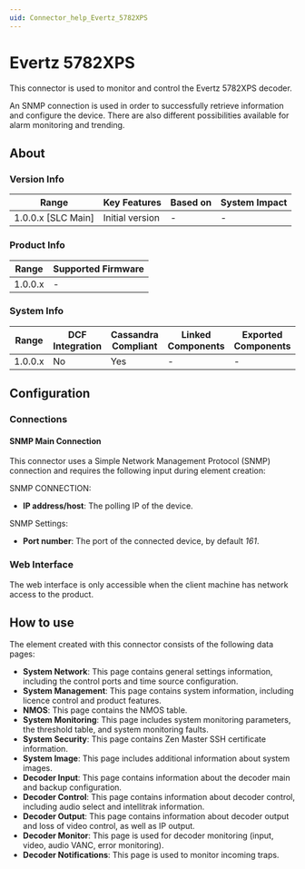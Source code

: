 ```yaml
---
uid: Connector_help_Evertz_5782XPS
---
```


# Evertz 5782XPS

This connector is used to monitor and control the Evertz 5782XPS decoder.

An SNMP connection is used in order to successfully retrieve information and configure the device. There are also different possibilities available for alarm monitoring and trending.

## About

### Version Info

| Range                | Key Features     | Based on     | System Impact     |
|----------------------|------------------|--------------|-------------------|
| 1.0.0.x \[SLC Main\] | Initial version  | \-           | \-                |

### Product Info

| Range     | Supported Firmware     |
|-----------|------------------------|
| 1.0.0.x   | \-                     |

### System Info

| Range     | DCF Integration     | Cassandra Compliant     | Linked Components     | Exported Components     |
|-----------|---------------------|-------------------------|-----------------------|-------------------------|
| 1.0.0.x   | No                  | Yes                     | \-                    | \-                      |

## Configuration

### Connections

#### SNMP Main Connection

This connector uses a Simple Network Management Protocol (SNMP) connection and requires the following input during element creation:

SNMP CONNECTION:

- **IP address/host**: The polling IP of the device.

SNMP Settings:

- **Port number**: The port of the connected device, by default *161*.

### Web Interface

The web interface is only accessible when the client machine has network access to the product.

## How to use

The element created with this connector consists of the following data pages:

- **System Network**: This page contains general settings information, including the control ports and time source configuration.
- **System Management**: This page contains system information, including licence control and product features.
- **NMOS**: This page contains the NMOS table.
- **System Monitoring**: This page includes system monitoring parameters, the threshold table, and system monitoring faults.
- **System Security**: This page contains Zen Master SSH certificate information.
- **System Image**: This page includes additional information about system images.
- **Decoder Input**: This page contains information about the decoder main and backup configuration.
- **Decoder Control**: This page contains information about decoder control, including audio select and intellitrak information.
- **Decoder Output**: This page contains information about decoder output and loss of video control, as well as IP output.
- **Decoder Monitor**: This page is used for decoder monitoring (input, video, audio VANC, error monitoring).
- **Decoder Notifications**: This page is used to monitor incoming traps.
